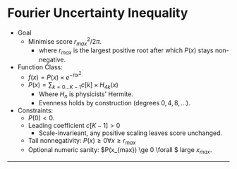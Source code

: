 # Fourier Uncertainty Inequality
* Goal
  * Minimise score $r_{max}^2/2\pi$.
    * where $r_{max}$ is the largest positive root after which $P(x)$ stays non-negative.
* Function Class:
  * $f(x) = P(x) \times e^{-\pi x^2}$
  * $P(x) = \sum_{k =0\ldots K - 1}c[k] \times H_{4k}(x)$
    * Where $H_n$ is physicists' Hermite.
    * Evenness holds by construction (degrees $0,4,8,\ldots$).
* Constraints:
  * $P(0) < 0$.
  * Leading coefficient $c[K-1] > 0$
    * Scale-invarieant, any positive scaling leaves score unchanged.
  * Tail nonnegativity: $P(x) \ge 0 \forall x \ge r_{max}$
  * Optional numeric sanity: $P(x_{max}) \ge 0 \forall $ large $x_{max}$.
---
